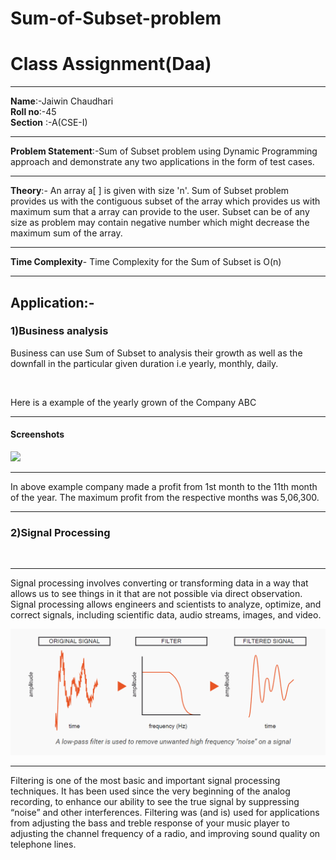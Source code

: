 # Sum-of-Subset-problem
<h1>Class Assignment(Daa)</h1>
<hr>
<b>Name</b>:-Jaiwin Chaudhari<br>
<b>Roll no</b>:-45<br>
<b>Section</b> :-A(CSE-I)
<hr>
<b>Problem Statement</b>:-Sum of Subset problem using Dynamic Programming approach and demonstrate any two applications in the form of test cases.
<hr>
<b>Theory</b>:- An array a[ ] is given with size 'n'. Sum of Subset problem provides us with the contiguous subset of the array which provides us with maximum sum that a array can provide to the user. Subset can be of any size as problem may contain negative number which might decrease the maximum sum of the array.
<hr>
<b>Time Complexity</b>- Time Complexity for the Sum of Subset is O(n)
<hr>
<h2>Application:-</h2>
<h3>1)Business analysis</h3>
<p>Business can use Sum of Subset to analysis their growth as well as the downfall in the particular given duration i.e yearly, monthly, daily.</p>
<br>
<p>Here is a example of the yearly grown of the Company ABC</p><hr>
<h4>Screenshots</h4><img src="image--2.png"><hr>
<p>In above example company made a profit from 1st month to the 11th month of the year. The maximum profit from the respective months was 5,06,300.
<hr>
<h3>2)Signal Processing</h3>
<br>
<hr>
<p>Signal processing involves converting or transforming data in a way that allows us to see things in it that are not possible via direct observation. Signal processing allows engineers and scientists to analyze, optimize, and correct signals, including scientific data, audio streams, images, and video.</p>
<img src="image-des.png"><hr>
<p>Filtering is one of the most basic and important signal processing techniques. It has been used since the very beginning of the analog recording, to enhance our ability to see the true signal by suppressing “noise” and other interferences. Filtering was (and is) used for applications from adjusting the bass and treble response of your music player to adjusting the channel frequency of a radio, and improving sound quality on telephone lines.</p>
<img src="image-1.png>
